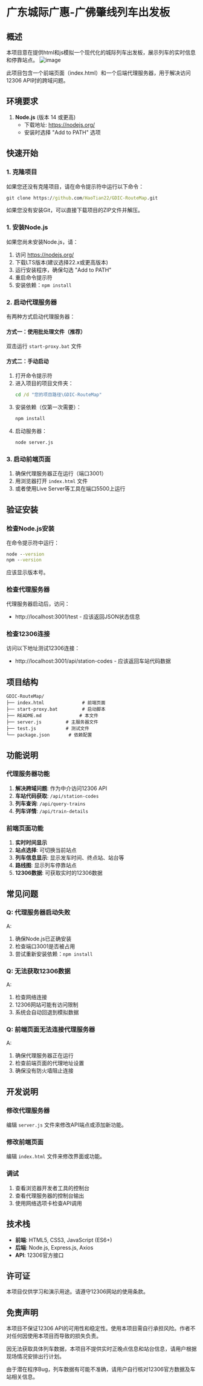 # 广东城际广惠-广佛肇线列车出发板

## 概述

本项目意在提供html和js模拟一个现代化的城际列车出发板，展示列车的实时信息和停靠站点。
![image](https://github.com/user-attachments/assets/a07eb747-5298-4cdb-a64d-723d39c0290b)

此项目包含一个前端页面（index.html）和一个后端代理服务器，用于解决访问12306 API时的跨域问题。

## 环境要求
1. **Node.js** (版本 14 或更高)
   - 下载地址: https://nodejs.org/
   - 安装时选择 "Add to PATH" 选项

## 快速开始

### 1. 克隆项目
如果您还没有克隆项目，请在命令提示符中运行以下命令：
```cmd
git clone https://github.com/HaoTian22/GDIC-RouteMap.git
```
如果您没有安装Git，可以直接下载项目的ZIP文件并解压。

### 1. 安装Node.js
如果您尚未安装Node.js，请：
1. 访问 https://nodejs.org/ 
2. 下载LTS版本(建议选择22.x或更高版本)
3. 运行安装程序，确保勾选 "Add to PATH"
4. 重启命令提示符
5. 安装依赖：`npm install`

### 2. 启动代理服务器
有两种方式启动代理服务器：

#### 方式一：使用批处理文件（推荐）
双击运行 `start-proxy.bat` 文件

#### 方式二：手动启动
1. 打开命令提示符
2. 进入项目的项目文件夹：
   ```cmd
   cd /d "您的项目路径\GDIC-RouteMap"
   ```
3. 安装依赖（仅第一次需要）：
   ```cmd
   npm install
   ```
4. 启动服务器：
   ```cmd
   node server.js
   ```

### 3. 启动前端页面
1. 确保代理服务器正在运行（端口3001）
2. 用浏览器打开 `index.html` 文件
3. 或者使用Live Server等工具在端口5500上运行

## 验证安装

### 检查Node.js安装
在命令提示符中运行：
```cmd
node --version
npm --version
```
应该显示版本号。

### 检查代理服务器
代理服务器启动后，访问：
- http://localhost:3001/test - 应该返回JSON状态信息

### 检查12306连接
访问以下地址测试12306连接：
- http://localhost:3001/api/station-codes - 应该返回车站代码数据

## 项目结构
```
GDIC-RouteMap/
├── index.html              # 前端页面
├── start-proxy.bat         # 启动脚本
├── README.md              # 本文件
├── server.js         # 主服务器文件
├── test.js           # 测试文件
└── package.json       # 依赖配置
```

## 功能说明

### 代理服务器功能
1. **解决跨域问题**: 作为中介访问12306 API
2. **车站代码获取**: `/api/station-codes`
3. **列车查询**: `/api/query-trains`
4. **列车详情**: `/api/train-details`

### 前端页面功能
1. **实时时间显示**
2. **站点选择**: 可切换当前站点
3. **列车信息显示**: 显示发车时间、终点站、站台等
4. **路线图**: 显示列车停靠站点
5. **12306数据**: 可获取实时的12306数据

## 常见问题

### Q: 代理服务器启动失败
A: 
1. 确保Node.js已正确安装
2. 检查端口3001是否被占用
3. 尝试重新安装依赖：`npm install`

### Q: 无法获取12306数据
A:
1. 检查网络连接
2. 12306网站可能有访问限制
3. 系统会自动回退到模拟数据

### Q: 前端页面无法连接代理服务器
A:
1. 确保代理服务器正在运行
2. 检查前端页面的代理地址设置
3. 确保没有防火墙阻止连接

## 开发说明

### 修改代理服务器
编辑 `server.js` 文件来修改API端点或添加新功能。

### 修改前端页面
编辑 `index.html` 文件来修改界面或功能。

### 调试
1. 查看浏览器开发者工具的控制台
2. 查看代理服务器的控制台输出
3. 使用网络选项卡检查API调用

## 技术栈
- **前端**: HTML5, CSS3, JavaScript (ES6+)
- **后端**: Node.js, Express.js, Axios
- **API**: 12306官方接口

## 许可证
本项目仅供学习和演示用途。请遵守12306网站的使用条款。

## 免责声明
本项目不保证12306 API的可用性和稳定性。使用本项目需自行承担风险。作者不对任何因使用本项目而导致的损失负责。

因无法获取具体列车数据，本项目不提供实时正晚点信息和站台信息，请用户根据现场情况安排出行计划。

由于潜在程序Bug，列车数据有可能不准确，请用户自行核对12306官方数据及车站相关信息。
